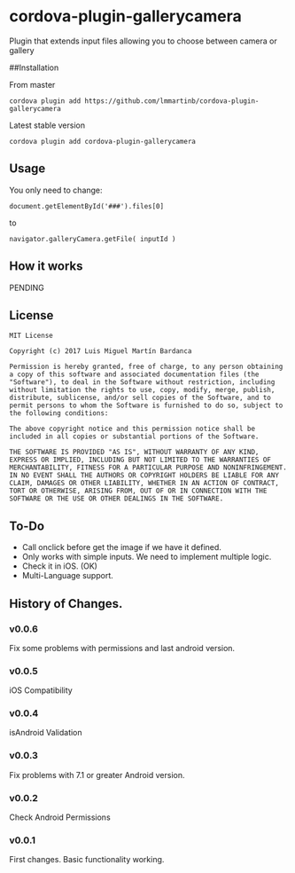 # cordova-plugin-gallerycamera

Plugin that extends input files allowing you to choose between camera or gallery

##Installation

From master
```
cordova plugin add https://github.com/lmmartinb/cordova-plugin-gallerycamera
```

Latest stable version
```
cordova plugin add cordova-plugin-gallerycamera
```

## Usage

You only need to change:
```
document.getElementById('###').files[0]
```
to
```
navigator.galleryCamera.getFile( inputId )
```

## How it works

PENDING

## License
```
MIT License

Copyright (c) 2017 Luis Miguel Martín Bardanca

Permission is hereby granted, free of charge, to any person obtaining a copy of this software and associated documentation files (the "Software"), to deal in the Software without restriction, including without limitation the rights to use, copy, modify, merge, publish, distribute, sublicense, and/or sell copies of the Software, and to permit persons to whom the Software is furnished to do so, subject to the following conditions:

The above copyright notice and this permission notice shall be included in all copies or substantial portions of the Software.

THE SOFTWARE IS PROVIDED "AS IS", WITHOUT WARRANTY OF ANY KIND, EXPRESS OR IMPLIED, INCLUDING BUT NOT LIMITED TO THE WARRANTIES OF MERCHANTABILITY, FITNESS FOR A PARTICULAR PURPOSE AND NONINFRINGEMENT. IN NO EVENT SHALL THE AUTHORS OR COPYRIGHT HOLDERS BE LIABLE FOR ANY CLAIM, DAMAGES OR OTHER LIABILITY, WHETHER IN AN ACTION OF CONTRACT, TORT OR OTHERWISE, ARISING FROM, OUT OF OR IN CONNECTION WITH THE SOFTWARE OR THE USE OR OTHER DEALINGS IN THE SOFTWARE.

```
## To-Do
- Call onclick before get the image if we have it defined. 
- Only works with simple inputs. We need to implement multiple logic.
- Check it in iOS. (OK)
- Multi-Language support.

## History of Changes.
### v0.0.6
Fix some problems with permissions and last android version.

### v0.0.5
iOS Compatibility

### v0.0.4
isAndroid Validation

### v0.0.3
Fix problems with 7.1 or greater Android version.

### v0.0.2
Check Android Permissions

### v0.0.1
First changes. Basic functionality working.
